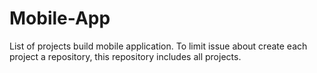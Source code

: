 # Mobile-App
List of projects build mobile application. To limit issue about create each project a repository, this repository includes all projects.
